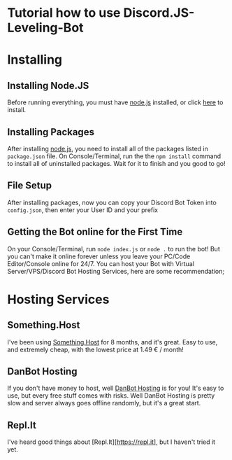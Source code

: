 # Tutorial how to use Discord.JS-Leveling-Bot

# Installing

## Installing Node.JS
Before running everything, you must have [node.js](https://nodejs.org/en/download/) installed, or click [here](https://nodejs.org/en/download/) to install.


## Installing Packages
After installing [node.js](https://nodejs.org/en/download/), you need to install all of the packages listed in `package.json` file. On Console/Terminal, run the the `npm install` command to install all of uninstalled packages. Wait for it to finish and you good to go!

## File Setup
After installing packages, now you can copy your Discord Bot Token into `config.json`, then enter your User ID and your prefix

## Getting the Bot online for the First Time
On your Console/Terminal, run `node index.js` or `node .` to run the bot! But you can't make it online forever unless you leave your PC/Code Editor/Console online for 24/7. You can host your Bot with Virtual Server/VPS/Discord Bot Hosting Services, here are some recommendation;


# Hosting Services

## Something.Host
I've been using [Something.Host](https://something.host/en/) for 8 months, and it's great. Easy to use, and extremely cheap, with the lowest price at 1.49 € / month!

## DanBot Hosting
If you don't have money to host, well [DanBot Hosting](https://discord.gg/dbh) is for you! It's easy to use, but every free stuff comes with risks. Well DanBot Hosting is pretty slow and server always goes offline randomly, but it's a great start.

## Repl.It
I've heard good things about [Repl.It][https://repl.it], but I haven't tried it yet.